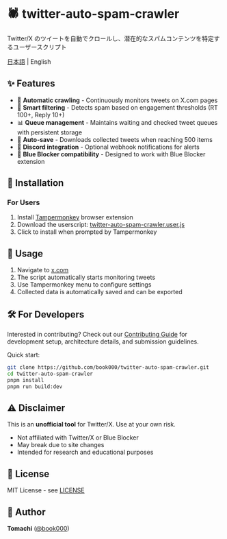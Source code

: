 # 🕷️ twitter-auto-spam-crawler

Twitter/X のツイートを自動でクロールし、潜在的なスパムコンテンツを特定するユーザースクリプト

[日本語](README-ja.md) | English

## ✨ Features

- 🔄 **Automatic crawling** - Continuously monitors tweets on X.com pages
- 🎯 **Smart filtering** - Detects spam based on engagement thresholds (RT 100+, Reply 10+)
- 📊 **Queue management** - Maintains waiting and checked tweet queues with persistent storage
- 💾 **Auto-save** - Downloads collected tweets when reaching 500 items
- 🔔 **Discord integration** - Optional webhook notifications for alerts
- 🧩 **Blue Blocker compatibility** - Designed to work with Blue Blocker extension

## 🚀 Installation

### For Users

1. Install [Tampermonkey](https://www.tampermonkey.net/) browser extension
2. Download the userscript: [twitter-auto-spam-crawler.user.js](https://github.com/book000/twitter-auto-spam-crawler/releases/latest/download/twitter-auto-spam-crawler.user.js)
3. Click to install when prompted by Tampermonkey

## 📖 Usage

1. Navigate to [x.com](https://x.com)
2. The script automatically starts monitoring tweets
3. Use Tampermonkey menu to configure settings
4. Collected data is automatically saved and can be exported

## 🛠️ For Developers

Interested in contributing? Check out our [Contributing Guide](.github/CONTRIBUTING.md) for development setup, architecture details, and submission guidelines.

Quick start:
```bash
git clone https://github.com/book000/twitter-auto-spam-crawler.git
cd twitter-auto-spam-crawler
pnpm install
pnpm run build:dev
```

## ⚠️ Disclaimer

This is an **unofficial tool** for Twitter/X. Use at your own risk.

- Not affiliated with Twitter/X or Blue Blocker
- May break due to site changes
- Intended for research and educational purposes

## 📑 License

MIT License - see [LICENSE](LICENSE)

## 👤 Author

**Tomachi** ([@book000](https://github.com/book000))